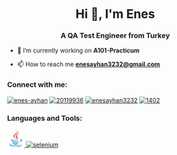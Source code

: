 <h1 align="center">Hi 👋, I'm Enes</h1>
<h3 align="center">A QA Test Engineer from Turkey</h3>

- 🔭 I’m currently working on **A101-Practicum**

- 📫 How to reach me **enesayhan3232@gmail.com**

<h3 align="left">Connect with me:</h3>
<p align="left">
<a href="https://linkedin.com/in/enes-ayhan" target="blank"><img align="center" src="https://raw.githubusercontent.com/rahuldkjain/github-profile-readme-generator/master/src/images/icons/Social/linked-in-alt.svg" alt="enes-ayhan" height="30" width="40" /></a>
<a href="https://stackoverflow.com/users/20119936" target="blank"><img align="center" src="https://raw.githubusercontent.com/rahuldkjain/github-profile-readme-generator/master/src/images/icons/Social/stack-overflow.svg" alt="20119936" height="30" width="40" /></a>
<a href="https://www.hackerrank.com/enesayhan3232" target="blank"><img align="center" src="https://raw.githubusercontent.com/rahuldkjain/github-profile-readme-generator/master/src/images/icons/Social/hackerrank.svg" alt="enesayhan3232" height="30" width="40" /></a>
<a href="https://discord.gg/1402" target="blank"><img align="center" src="https://raw.githubusercontent.com/rahuldkjain/github-profile-readme-generator/master/src/images/icons/Social/discord.svg" alt="1402" height="30" width="40" /></a>
</p>

<h3 align="left">Languages and Tools:</h3>
<p align="left"> <a href="https://www.java.com" target="_blank" rel="noreferrer"> <img src="https://raw.githubusercontent.com/devicons/devicon/master/icons/java/java-original.svg" alt="java" width="40" height="40"/> </a> <a href="https://www.selenium.dev" target="_blank" rel="noreferrer"> <img src="https://raw.githubusercontent.com/detain/svg-logos/780f25886640cef088af994181646db2f6b1a3f8/svg/selenium-logo.svg" alt="selenium" width="40" height="40"/> </a> </p>
